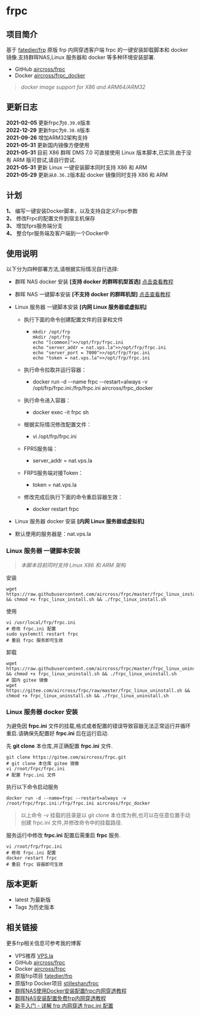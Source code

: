 # frpc
## 项目简介
基于 [fatedier/frp](https://github.com/fatedier/frp) 原版 frp 内网穿透客户端 frpc 的一键安装卸载脚本和 docker 镜像.支持群晖NAS,Linux 服务器和 docker 等多种环境安装部署.

- GitHub [aircross/frpc](https://github.com/aircross/frpc)
- Docker [aircross/frpc_docker](https://hub.docker.com/r/aircross/frpc_docker)
> *docker image support for X86 and ARM64/ARM32*

## 更新日志

**2021-02-05** 更新frpc为`0.39.0`版本  
**2022-12-29** 更新frpc为`0.38.0`版本  
**2021-09-26** 增加ARM32架构支持  
**2021-05-31** 更新国内镜像方便使用  
**2021-05-31** 目前 X86 群晖 DMS 7.0 可直接使用 Linux 版本脚本,已实测.由于没有 ARM 版可尝试,请自行尝试.  
**2021-05-31** 更新 Linux 一键安装脚本同时支持 X86 和 ARM  
**2021-05-29** 更新从`0.36.2`版本起 docker 镜像同时支持 X86 和 ARM

## 计划
**1、** 编写一键安装Docker脚本，以及支持自定义Frpc参数  
**2、** 修改Frpc的配置文件到宿主机保存  
**3、** 增加fprs服务端分支  
**4、** 整合fpr服务端及客户端到一个Docker中  

## 使用说明
以下分为四种部署方法,请根据实际情况自行选择:
- 群晖 NAS docker 安装 **[支持 docker 的群晖机型首选]** [点击查看教程](https://www.ioiox.com/archives/26.html)
- 群晖 NAS 一键脚本安装 **[不支持 docker 的群晖机型]** [点击查看教程](https://www.ioiox.com/archives/6.html)
- Linux 服务器 一键脚本安装 **[内网 Linux 服务器或虚拟机]**
  - 执行下面的命令创建配置文件的目录和文件
    - ```shell
      mkdir /opt/frp
      mkdir /opt/frp
      echo "[common]">>/opt/frp/frpc.ini
      echo "server_addr = nat.vps.la">>/opt/frp/frpc.ini
      echo "server_port = 7000">>/opt/frp/frpc.ini
      echo "token = nat.vps.la">>/opt/frp/frpc.ini
      ```
    
  - 执行命令拉取并运行容器：
    - docker run -d --name frpc --restart=always -v /opt/frp/frpc.ini:/frp/frpc.ini aircross/frpc_docker
  - 执行命令进入容器：
    - docker exec -it frpc sh
  - 根据实际情况修改配置文件：
    - vi /opt/frp/frpc.ini
  - FPRS服务端：
    - server_addr = nat.vps.la
  - FRPS服务端对接Token：
    - token = nat.vps.la
  - 修改完成后执行下面的命令重启容器生效：
    - docker restart frpc
  
- Linux 服务器 docker 安装 **[内网 Linux 服务器或虚拟机]**
- 默认使用的服务器是：nat.vps.la

### Linux 服务器 一键脚本安装
> *本脚本目前同时支持 Linux X86 和 ARM 架构*

安装
```shell
wget https://raw.githubusercontent.com/aircross/frpc/master/frpc_linux_install.sh && chmod +x frpc_linux_install.sh && ./frpc_linux_install.sh
```

使用
```shell
vi /usr/local/frp/frpc.ini
# 修改 frpc.ini 配置
sudo systemctl restart frpc
# 重启 frpc 服务即可生效
```

卸载
```shell
wget https://raw.githubusercontent.com/aircross/frpc/master/frpc_linux_uninstall.sh && chmod +x frpc_linux_uninstall.sh && ./frpc_linux_uninstall.sh
# 国内 gitee 镜像
wget https://gitee.com/aircross/frpc/raw/master/frpc_linux_uninstall.sh && chmod +x frpc_linux_uninstall.sh && ./frpc_linux_uninstall.sh
```

### Linux 服务器 docker 安装
为避免因 **frpc.ini** 文件的挂载,格式或者配置的错误导致容器无法正常运行并循环重启.请确保先配置好 **frpc.ini** 后在运行启动.

先 **git clone** 本仓库,并正确配置 **frpc.ini** 文件.
```shell
git clone https://gitee.com/aircross/frpc.git
# git clone 本仓库 gitee 镜像
vi /root/frpc/frpc.ini
# 配置 frpc.ini 文件
```

执行以下命令启动服务
```shell
docker run -d --name=frpc --restart=always -v /root/frpc/frpc.ini:/frp/frpc.ini aircross/frpc_docker
```
> 以上命令 -v 挂载的目录是以 git clone 本仓库为例,也可以在任意位置手动创建 frpc.ini 文件,并修改命令中的挂载路径.

服务运行中修改 **frpc.ini** 配置后需重启 **frpc** 服务.
```shell
vi /root/frp/frpc.ini
# 修改 frpc.ini 配置
docker restart frpc
# 重启 frpc 容器即可生效
```

## 版本更新
- latest 为最新版
- Tags 为历史版本

## 相关链接
更多frp相关信息可参考我的博客
- VPS推荐 [VPS.la](https://www.vps.la)
- GitHub [aircross/frpc](https://github.com/aircross/frpc)
- Docker [aircross/frpc](https://hub.docker.com/r/aircross/frpc)
- 原版frp项目 [fatedier/frp](https://github.com/fatedier/frp)
- 原版frp Docker项目 [stilleshan/frpc](https://github.com/stilleshan/frpc)
- [群晖NAS使用Docker安装配置frpc内网穿透教程](https://www.ioiox.com/archives/26.html) 
- [群晖NAS安装配置免费frp内网穿透教程](https://www.ioiox.com/archives/6.html)
- [新手入门 - 详解 frp 内网穿透 frpc.ini 配置](https://www.ioiox.com/archives/79.html)
